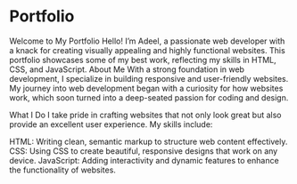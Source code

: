 # Portfolio
Welcome to My Portfolio
Hello! I’m Adeel, a passionate web developer with a knack for creating visually appealing and highly functional websites. This portfolio showcases some of my best work, reflecting my skills in HTML, CSS, and JavaScript.
About Me
With a strong foundation in web development, I specialize in building responsive and user-friendly websites. My journey into web development began with a curiosity for how websites work, which soon turned into a deep-seated passion for coding and design.

What I Do
I take pride in crafting websites that not only look great but also provide an excellent user experience. My skills include:

HTML: Writing clean, semantic markup to structure web content effectively.
CSS: Using CSS to create beautiful, responsive designs that work on any device.
JavaScript: Adding interactivity and dynamic features to enhance the functionality of websites.
